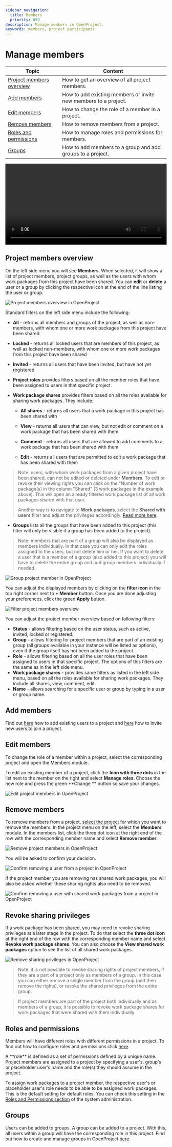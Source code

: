 ```yaml
---
sidebar_navigation:
  title: Members
  priority: 650
description: Manage members in OpenProject.
keywords: members, project participants
---
```


# Manage members

| Topic                                                 | Content                                                      |
| ----------------------------------------------------- | ------------------------------------------------------------ |
| [Project members overview](#project-members-overview) | How to get an overview of all project members.               |
| [Add members](#add-members)                           | How to add existing members or invite new members to a project. |
| [Edit members](#edit-members)                         | How to change the role of a member in a project.             |
| [Remove members](#remove-members)                     | How to remove members from a project.                        |
| [Roles and permissions](#roles-and-permissions)       | How to manage roles and permissions for members.             |
| [Groups](#groups)                                     | How to add members to a group and add groups to a project.   |

<video src="https://openproject-docs.s3.eu-central-1.amazonaws.com/videos/OpenProject-Invite-and-Manage-Members.mp4" type="video/mp4" controls="" style="width:100%"></video>

## Project members overview

On the left side menu you will see **Members**. When selected, it will show a list of project members, project groups, as well as the users with whom work packages from this project have been shared. You can **edit** or **delete** a user or a group by clicking the respective icon at the end of the line listing the user or group.

![Project members overview in OpenProject](members-overview.png)

Standard filters on the left side menu include the following: 

- **All** - returns all members and groups of the project, as well as non-members, with whom one or more work packages from this project have been shared

- **Locked** - returns all locked users that are members of this project, as well as locked non-members, with whom one or more work packages from this project have been shared

- **Invited** - returns all users that have been invited, but have not yet registered

- **Project roles** provides filters based on all the member roles that have been assigned to users in that specific project. 

- **Work package shares** provides filters based on all the roles available for sharing work packages. They include:
  -  **All shares** - returns all users that a work package in this project has been shared with
  - **View** - returns all users that can view, but not edit or comment on a work package that has been shared with them

  - **Comment** - returns all users that are allowed to add comments to a work package that has been shared with them

  - **Edit** - returns all users that are permitted to edit a work package that has been shared with them


> Note: users, with whom work packages from a given project have been shared, can not be edited or deleted under **Members**. To edit or revoke their viewing rights you can click on the "Number of work package(s) in the column "Shared" (3 work packages in the example above). This will open an already filtered work package list of all  work packages shared with that user.
>
> Another way is to navigate to **Work packages**, select the **Shared with users** filter and adjust the privileges accordingly. [Read more here](../work-packages/share-work-packages/#remove-sharing-privileges).

- **Groups** lists all the groups that have been added to this project (this filter will only be visible if a group has been added to the project). 

> Note: members that are part of a group will also be displayed as members individually. In that case you can only edit the roles assigned to the users, but not delete him or her. If you want to delete a user that is a member of a group (also added to this project) you will have to delete the entire group and add group members individually if needed.

![Group project member in OpenProject](members-overview-group.png)

You can adjust the displayed members by clicking on the **filter icon** in the top right corner next to **+ Member** button. Once you are done adjusting your preferences, click the green **Apply** button.

![Filter project members overview](filter-project-members.png)

You can adjust the project member overview based on following filters:

- **Status** - allows filtering based on the user status, such as active, invited, locked or registered.
- **Group** - allows filtering for project members that are part of an existing group (all groups available in your instance will be listed as options), even if the group itself has not been added to the project.
- **Role** - allows filtering based on all the user roles that have been assigned to users in that specific project. The options of this filters are the same as in the left side menu.
- **Work package shares** - provides same filters as listed in the left side menu, based on all the roles available for sharing work packages. They include all shares, view, comment, edit.
- **Name** - allows searching for a specific user or group by typing in a user or group name.

## Add members

Find out [here](../../getting-started/invite-members/#add-existing-users) how to add existing users to a project and [here](../../getting-started/invite-members/#invite-new-members) how to invite new users to join a project.

## Edit members

To change the role of a member within a project, select the corresponding project and open the Members module.

To edit an existing member of a project, click the **Icon with three dots** in the list next to the member on the right and select **Manage roles**. Choose the new role and press the green **Change ** button so save your changes.

![Edit project members in OpenProject](edit-project-member.png)



## Remove members

To remove members from a project, [select the project](../../getting-started/projects/#open-an-existing-project) for which you want to remove the members. In the project menu on the left, select the **Members** module. In the members list, click the three dot icon at the right end of the row with the corresponding member name and select **Remove member**.

![Remove project members in OpenProject](delete-project-member.png)

You will be asked to confirm your decision. 

![Confirm removing a user from a project in OpenProject](confirm-user-deletion.png)

If the project member you are removing has shared work packages, you will also be asked whether these sharing rights also need to be removed.

![Confirm removing a user with shared work packages from a project in OpenProject](openproject_user_guide_confirm_user_removal_with_shares.png)

## Revoke sharing privileges

If a work package has been [shared](../work-packages/share-work-packages), you may need to revoke sharing privileges at a later stage in the project. To do that select the **three dot icon** at the right end of the row with the corresponding member name and select **Revoke work package shares**. You can also choose the **View shared work packages** option to see the list of all shared work packages.

![Remove sharing privileges in OpenProject](openproject_user_guide_members_remove_work_package_shares.png)

> Note: it is not possible to revoke sharing rights of project members, if they are a part of a project only as members of a group. In this case you can either remove a single member from the group (and then remove the rights), or revoke the shared privileges from the entire group.

> If project members are part of the project both individually and as members of a group, it is possible to revoke work package shares for work packages that were shared with them individually.

## Roles and permissions

Members will have different roles with different permissions in a project. To find out how to configure roles and permissions click [here](../../system-admin-guide/users-permissions/roles-permissions).

<div class="glossary">
A **role** is defined as a set of permissions defined by a unique name. Project members are assigned to a project by specifying a user's, group's or placeholder user's name and the role(s) they should assume in the project.
</div>

To assign work packages to a project member, the respective user's or placeholder user's role needs to be able to be assigned work packages. This is the default setting for default roles. You can check this setting in the [Roles and Permissions section](../../system-admin-guide/users-permissions/roles-permissions/) of the system administration.


## Groups

Users can be added to groups. A group can be added to a project. With this, all users within a group will have the corresponding role in this project. 
Find out how to create and manage groups in OpenProject [here](../../system-admin-guide/users-permissions/groups).
